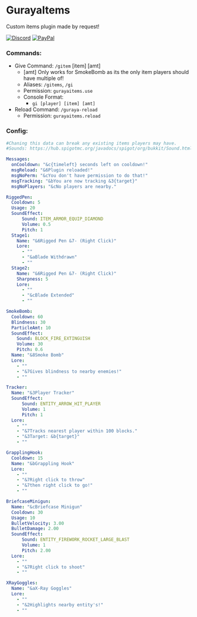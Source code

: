# GurayaItems
 Custom items plugin made by request!


[![Discord](https://img.shields.io/badge/Discord-BUTTERFIELD8%233907-blue)](https://discord.gg/nnC7nkT)
[![PayPal](https://img.shields.io/badge/Donate-Paypal-orange)](https://paypal.me/ButterfieldMedia?locale.x=en_US)

### Commands:
+ Give Command: `/gitem` [item] [amt]
    - [amt] Only works for SmokeBomb as its the only item players should have multiple of!
    - Aliases: `/gitems`, `/gi`
    - Permission: `gurayaitems.use`
    - Console Format:
       + `gi [player] [item] [amt]     `
+ Reload Command: `/guraya-reload`
    - Permission: `gurayaitems.reload`



### Config:
```yaml
#Chaning this data can break any existing items players may have.
#Sounds: https://hub.spigotmc.org/javadocs/spigot/org/bukkit/Sound.html

Messages:
  onCooldown: "&c{timeleft} seconds left on cooldown!"
  msgReload: "&6Plugin reloaded!"
  msgNoPerm: "&cYou don't have permission to do that!"
  msgTracking: "&bYou are now tracking &3{target}"
  msgNoPlayers: "&cNo players are nearby."

RiggedPen:
  Cooldown: 5
  Usage: 20
  SoundEffect:
      Sound: ITEM_ARMOR_EQUIP_DIAMOND
      Volume: 0.5
      Pitch: 1
  Stage1:
    Name: "&6Rigged Pen &7- (Right Click)"
    Lore:
      - ""
      - "&aBlade Withdrawn"
      - ""
  Stage2:
    Name: "&6Rigged Pen &7- (Right Click)"
    Sharpness: 5
    Lore:
      - ""
      - "&cBlade Extended"
      - ""

SmokeBomb:
  Cooldown: 60
  Blindness: 30
  ParticleAmt: 10
  SoundEffect:
    Sound: BLOCK_FIRE_EXTINGUISH
    Volume: 30
    Pitch: 0.6
  Name: "&8Smoke Bomb"
  Lore:
    - ""
    - "&7Gives blindness to nearby enemies!"
    - ""

Tracker:
  Name: "&3Player Tracker"
  SoundEffect:
      Sound: ENTITY_ARROW_HIT_PLAYER
      Volume: 1
      Pitch: 1
  Lore:
    - ""
    - "&7Tracks nearest player within 100 blocks."
    - "&3Target: &b{target}"
    - ""

GrapplingHook:
  Cooldown: 15
  Name: "&bGrappling Hook"
  Lore:
    - ""
    - "&7Right click to throw"
    - "&7then right click to go!"
    - ""

BriefcaseMinigun:
  Name: "&cBriefcase Minigun"
  Cooldown: 30
  Usage: 10
  BulletVelocity: 3.00
  BulletDamage: 2.00
  SoundEffect:
      Sound: ENTITY_FIREWORK_ROCKET_LARGE_BLAST
      Volume: 1
      Pitch: 2.00
  Lore:
    - ""
    - "&7Right click to shoot"
    - ""

XRayGoggles:
  Name: "&aX-Ray Goggles"
  Lore:
    - ""
    - "&2Highlights nearby entity's!"
    - ""
```
